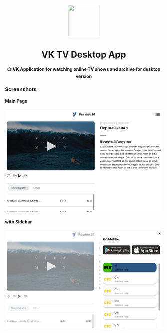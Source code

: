 <div align="center">
  <img width="100" height="100" src="https://github.com/zikwall/vk-tv/blob/master/screenshots/Vk_TV_CLEAN_150.png">
  <h1>VK TV Desktop App</h1>
  <h4>📺 VK Application for watching online TV shows and archive for desktop version</h4>
</div>

### Screenshots

#### Main Page

![Main image](./screenshots/screen1.png "Main Image")

#### with Sidebar

![Main with menu image](./screenshots/screen2.png "Main with menu image")